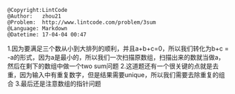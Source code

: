 ```
@Copyright:LintCode
@Author:   zhou21
@Problem:  http://www.lintcode.com/problem/3sum
@Language: Markdown
@Datetime: 17-04-04 00:47
```

1.因为要满足三个数从小到大排列的顺利，并且a+b+c=0，所以我们转化为b+c = -a的形式，因为a是最小的，所以我们一次扫描原数组，扫描出来的数就当做a，然后在剩下的数组中做一个two sum问题
2.这道题还有一个很关键的点就是去重，因为输入中有重复数字，但是结果需要unique，所以我们需要去除重复的组合
3.最后还是注意数组的指针问题